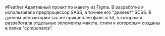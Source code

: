 #Feather
Адаптивный проект по макету из Figma.
В разработке я использовала предпроцессор SASS, а точнее его "диалект" SCSS.
В данном репозитории так же прикреплен файл ui kit, в котором я разработала отдельные эллементы макета, стили к которорым созданы в папке "components".

